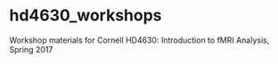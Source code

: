 # hd4630_workshops
Workshop materials for Cornell HD4630: Introduction to fMRI Analysis, Spring 2017
